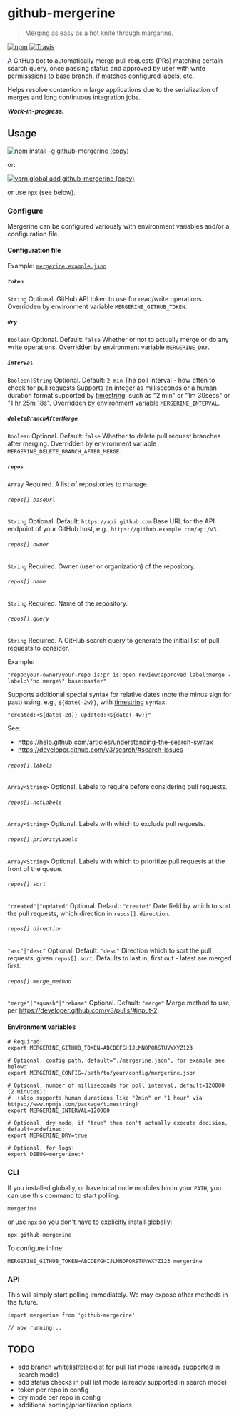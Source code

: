 # github-mergerine

> Merging as easy as a hot knife through margarine.

[![npm](https://img.shields.io/npm/v/github-mergerine.svg)](https://www.npmjs.com/package/github-mergerine)
[![Travis](https://img.shields.io/travis/mergerine/github-mergerine.svg)](https://github.com/mergerine/github-mergerine)

A GitHub bot to automatically merge pull requests (PRs) matching certain search query, once passing status and approved by user with write permisssions to base branch, if matches configured labels, etc.

Helps resolve contention in large applications due to the serialization of merges and long continuous integration jobs.

**_Work-in-progress._**

## Usage

[![npm install -g github-mergerine (copy)](https://copyhaste.com/i?t=npm%20install%20-g%20github-mergerine)](https://copyhaste.com/c?t=npm%20install%20-g%20github-mergerine "npm install -g github-mergerine (copy)")

or:

[![yarn global add github-mergerine (copy)](https://copyhaste.com/i?t=yarn%20global%20add%20github-mergerine)](https://copyhaste.com/c?t=yarn%20global%20add%20github-mergerine "yarn global add github-mergerine (copy)")

or use `npx` (see below).

### Configure

Mergerine can be configured variously with environment variables and/or a configuration file.

#### Configuration file

Example: [`mergerine.example.json`](https://unpkg.com/github-mergerine/mergerine.example.json)

##### `token`
`String` Optional.
GitHub API token to use for read/write operations.
Overridden by environment variable `MERGERINE_GITHUB_TOKEN`.

##### `dry`
`Boolean` Optional. Default: `false`
Whether or not to actually merge or do any write operations.
Overridden by environment variable `MERGERINE_DRY`.

##### `interval`
`Boolean|String` Optional. Default: `2 min`
The poll interval - how often to check for pull requests
Supports an integer as milliseconds or a human duration format supported by [timestring][timestring],
such as "2 min" or "1m 30secs" or "1 hr 25m 18s".
Overridden by environment variable `MERGERINE_INTERVAL`.

##### `deleteBranchAfterMerge`
`Boolean` Optional. Default: `false`
Whether to delete pull request branches after merging.
Overridden by environment variable `MERGERINE_DELETE_BRANCH_AFTER_MERGE`.

##### `repos`
`Array` Required.
A list of repositories to manage.

###### `repos[].baseUrl`
`String` Optional. Default: `https://api.github.com`
Base URL for the API endpoint of your GitHub host, e.g., `https://github.example.com/api/v3`.

###### `repos[].owner`
`String` Required.
Owner (user or organization) of the repository.

###### `repos[].name`
`String` Required.
Name of the repository.

###### `repos[].query`
`String` Required.
A GitHub search query to generate the initial list of pull requests to consider.

Example:
```
"repo:your-owner/your-repo is:pr is:open review:approved label:merge -label:\"no merge\" base:master"
```

Supports additional special syntax for relative dates (note the minus sign for past)
using, e.g., `${date(-2w)}`, with [timestring][timestring] syntax:
```
"created:<${date(-2d)} updated:<${date(-4w)}"
```

See:
* https://help.github.com/articles/understanding-the-search-syntax
* https://developer.github.com/v3/search/#search-issues

###### `repos[].labels`
`Array<String>` Optional.
Labels to require before considering pull requests.

###### `repos[].notLabels`
`Array<String>` Optional.
Labels with which to exclude pull requests.

###### `repos[].priorityLabels`
`Array<String>` Optional.
Labels with which to prioritize pull requests at the front of the queue.

###### `repos[].sort`
`"created"|"updated"` Optional. Default: `"created"`
Date field by which to sort the pull requests, which direction in `repos[].direction`.

###### `repos[].direction`
`"asc"|"desc"` Optional. Default: `"desc"`
Direction which to sort the pull requests, given `repos[].sort`.
Defaults to last in, first out - latest are merged first.

###### `repos[].merge_method`
`"merge"|"squash"|"rebase"` Optional. Default: `"merge"`
Merge method to use, per https://developer.github.com/v3/pulls/#input-2.

#### Environment variables

```
# Required:
export MERGERINE_GITHUB_TOKEN=ABCDEFGHIJLMNOPQRSTUVWXYZ123

# Optional, config path, default="./mergerine.json", for example see below:
export MERGERINE_CONFIG=/path/to/your/config/mergerine.json

# Optional, number of milliseconds for poll interval, default=120000 (2 minutes):
#  (also supports human durations like "2min" or "1 hour" via https://www.npmjs.com/package/timestring)
export MERGERINE_INTERVAL=120000

# Optional, dry mode, if "true" then don't actually execute decision, default=undefined:
export MERGERINE_DRY=true

# Optional, for logs:
export DEBUG=mergerine:*
```

### CLI

If you installed globally, or have local node modules bin in your `PATH`, you can use this command to start polling:

```
mergerine
```

or use `npx` so you don't have to explicitly install globally:

```
npx github-mergerine
```

To configure inline:

```
MERGERINE_GITHUB_TOKEN=ABCDEFGHIJLMNOPQRSTUVWXYZ123 mergerine
```

### API

This will simply start polling immediately. We may expose other methods in the future.

```
import mergerine from 'github-mergerine'

// now running...
```

## TODO

* add branch whitelist/blacklist for pull list mode (already supported in search mode)
* add status checks in pull list mode (already supported in search mode)
* token per repo in config
* dry mode per repo in config
* additional sorting/prioritization options

[timestring]: https://www.npmjs.com/package/timestring
